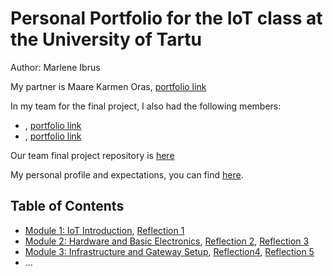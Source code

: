 # Personal Portfolio for the IoT class at the University of Tartu

Author: Marlene Ibrus

My partner is Maare Karmen Oras, [portfolio link](https://github.com/maarekarmenoras/iot-portfolio)

In my team for the final project, I also had the following members:
- <replace these pointy brackets with their full name>, [portfolio link](https://github.com/partner/iot-portfolio)
- <replace these pointy brackets with their full name>, [portfolio link](https://github.com/partner/iot-portfolio)

Our team final project repository is [here](https://github.com/somewhere/final-iot-project)

My personal profile and expectations, you can find [here](Module01/README.md#task-personal-profile).

## Table of Contents

- [Module 1: IoT Introduction](Module01/README.md), 
  [Reflection 1](Reflections/ref01.md)
- [Module 2: Hardware and Basic Electronics](Module02/README.md),
  [Reflection 2](Reflections/ref02.md), [Reflection 3](Reflections/ref03.md)
- [Module 3: Infrastructure and Gateway Setup](https://github.com/marleneibrus/iot-portfolio/blob/main/Module03/README.md),
  [Reflection4](https://github.com/marleneibrus/iot-portfolio/blob/main/Reflections/ref04.md), [Reflection 5](https://github.com/marleneibrus/iot-portfolio/blob/main/Reflections/ref05.md)
- …

